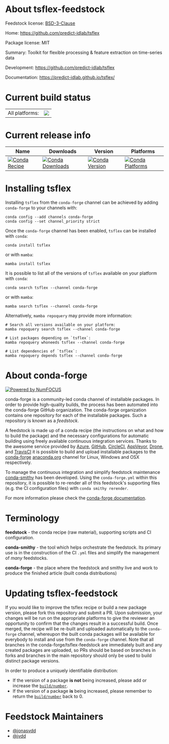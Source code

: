 About tsflex-feedstock
======================

Feedstock license: [BSD-3-Clause](https://github.com/conda-forge/tsflex-feedstock/blob/main/LICENSE.txt)

Home: https://github.com/predict-idlab/tsflex

Package license: MIT

Summary: Toolkit for flexible processing & feature extraction on time-series data

Development: https://github.com/predict-idlab/tsflex

Documentation: https://predict-idlab.github.io/tsflex/

Current build status
====================


<table><tr><td>All platforms:</td>
    <td>
      <a href="https://dev.azure.com/conda-forge/feedstock-builds/_build/latest?definitionId=13317&branchName=main">
        <img src="https://dev.azure.com/conda-forge/feedstock-builds/_apis/build/status/tsflex-feedstock?branchName=main">
      </a>
    </td>
  </tr>
</table>

Current release info
====================

| Name | Downloads | Version | Platforms |
| --- | --- | --- | --- |
| [![Conda Recipe](https://img.shields.io/badge/recipe-tsflex-green.svg)](https://anaconda.org/conda-forge/tsflex) | [![Conda Downloads](https://img.shields.io/conda/dn/conda-forge/tsflex.svg)](https://anaconda.org/conda-forge/tsflex) | [![Conda Version](https://img.shields.io/conda/vn/conda-forge/tsflex.svg)](https://anaconda.org/conda-forge/tsflex) | [![Conda Platforms](https://img.shields.io/conda/pn/conda-forge/tsflex.svg)](https://anaconda.org/conda-forge/tsflex) |

Installing tsflex
=================

Installing `tsflex` from the `conda-forge` channel can be achieved by adding `conda-forge` to your channels with:

```
conda config --add channels conda-forge
conda config --set channel_priority strict
```

Once the `conda-forge` channel has been enabled, `tsflex` can be installed with `conda`:

```
conda install tsflex
```

or with `mamba`:

```
mamba install tsflex
```

It is possible to list all of the versions of `tsflex` available on your platform with `conda`:

```
conda search tsflex --channel conda-forge
```

or with `mamba`:

```
mamba search tsflex --channel conda-forge
```

Alternatively, `mamba repoquery` may provide more information:

```
# Search all versions available on your platform:
mamba repoquery search tsflex --channel conda-forge

# List packages depending on `tsflex`:
mamba repoquery whoneeds tsflex --channel conda-forge

# List dependencies of `tsflex`:
mamba repoquery depends tsflex --channel conda-forge
```


About conda-forge
=================

[![Powered by
NumFOCUS](https://img.shields.io/badge/powered%20by-NumFOCUS-orange.svg?style=flat&colorA=E1523D&colorB=007D8A)](https://numfocus.org)

conda-forge is a community-led conda channel of installable packages.
In order to provide high-quality builds, the process has been automated into the
conda-forge GitHub organization. The conda-forge organization contains one repository
for each of the installable packages. Such a repository is known as a *feedstock*.

A feedstock is made up of a conda recipe (the instructions on what and how to build
the package) and the necessary configurations for automatic building using freely
available continuous integration services. Thanks to the awesome service provided by
[Azure](https://azure.microsoft.com/en-us/services/devops/), [GitHub](https://github.com/),
[CircleCI](https://circleci.com/), [AppVeyor](https://www.appveyor.com/),
[Drone](https://cloud.drone.io/welcome), and [TravisCI](https://travis-ci.com/)
it is possible to build and upload installable packages to the
[conda-forge](https://anaconda.org/conda-forge) [anaconda.org](https://anaconda.org/)
channel for Linux, Windows and OSX respectively.

To manage the continuous integration and simplify feedstock maintenance
[conda-smithy](https://github.com/conda-forge/conda-smithy) has been developed.
Using the ``conda-forge.yml`` within this repository, it is possible to re-render all of
this feedstock's supporting files (e.g. the CI configuration files) with ``conda smithy rerender``.

For more information please check the [conda-forge documentation](https://conda-forge.org/docs/).

Terminology
===========

**feedstock** - the conda recipe (raw material), supporting scripts and CI configuration.

**conda-smithy** - the tool which helps orchestrate the feedstock.
                   Its primary use is in the construction of the CI ``.yml`` files
                   and simplify the management of *many* feedstocks.

**conda-forge** - the place where the feedstock and smithy live and work to
                  produce the finished article (built conda distributions)


Updating tsflex-feedstock
=========================

If you would like to improve the tsflex recipe or build a new
package version, please fork this repository and submit a PR. Upon submission,
your changes will be run on the appropriate platforms to give the reviewer an
opportunity to confirm that the changes result in a successful build. Once
merged, the recipe will be re-built and uploaded automatically to the
`conda-forge` channel, whereupon the built conda packages will be available for
everybody to install and use from the `conda-forge` channel.
Note that all branches in the conda-forge/tsflex-feedstock are
immediately built and any created packages are uploaded, so PRs should be based
on branches in forks and branches in the main repository should only be used to
build distinct package versions.

In order to produce a uniquely identifiable distribution:
 * If the version of a package **is not** being increased, please add or increase
   the [``build/number``](https://docs.conda.io/projects/conda-build/en/latest/resources/define-metadata.html#build-number-and-string).
 * If the version of a package **is** being increased, please remember to return
   the [``build/number``](https://docs.conda.io/projects/conda-build/en/latest/resources/define-metadata.html#build-number-and-string)
   back to 0.

Feedstock Maintainers
=====================

* [@jonasvdd](https://github.com/jonasvdd/)
* [@jvdd](https://github.com/jvdd/)

